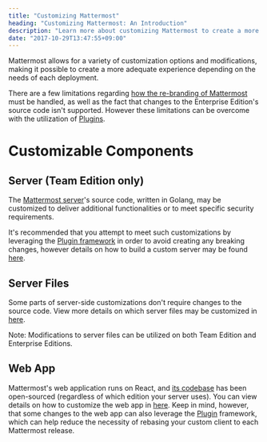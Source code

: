 ```yaml
---
title: "Customizing Mattermost"
heading: "Customizing Mattermost: An Introduction"
description: "Learn more about customizing Mattermost to create a more personalized experience depending on the needs of your deployment."
date: "2017-10-29T13:47:55+09:00"
---
```


Mattermost allows for a variety of customization options and modifications, making it possible to create a more adequate experience depending on the needs of each deployment.

There are a few limitations regarding [how the re-branding of Mattermost](https://www.mattermost.org/trademark-standards-of-use/) must be handled, as well as the fact that changes to the Enterprise Edition's source code isn't supported. However these limitations can be overcome with the utilization of [Plugins](/extend/plugins/).

# Customizable Components

## Server (Team Edition only)
The [Mattermost server](https://github.com/mattermost/mattermost-server)'s source code, written in Golang, may be customized to deliver additional functionalities or to meet specific security requirements.

It's recommended that you attempt to meet such customizations by leveraging the [Plugin framework](/extend/plugins/) in order to avoid creating any breaking changes, however details on how to build a custom server may be found [here](/extend/customization/server-build/).

## Server Files
Some parts of server-side customizations don't require changes to the source code. View more details on which server files may be customized in [here](/extend/customization/server-files/).

Note: Modifications to server files can be utilized on both Team Edition and Enterprise Editions.

## Web App
Mattermost's web application runs on React, and [its codebase](https://github.com/mattermost/mattermost-webapp) has been open-sourced (regardless of which edition your server uses). You can view details on how to customize the web app in [here](/extend/customization/webapp/). Keep in mind, however, that some changes to the web app can also leverage the [Plugin](/extend/plugins/webapp/) framework, which can help reduce the necessity of rebasing your custom client to each Mattermost release.
